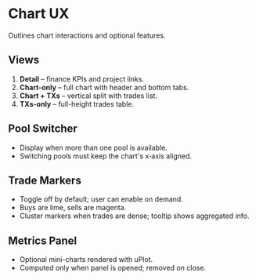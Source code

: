 # Chart UX

Outlines chart interactions and optional features.

## Views
1. **Detail** – finance KPIs and project links.
2. **Chart-only** – full chart with header and bottom tabs.
3. **Chart + TXs** – vertical split with trades list.
4. **TXs-only** – full-height trades table.

## Pool Switcher
- Display when more than one pool is available.
- Switching pools must keep the chart's x‑axis aligned.

## Trade Markers
- Toggle off by default; user can enable on demand.
- Buys are lime, sells are magenta.
- Cluster markers when trades are dense; tooltip shows aggregated info.

## Metrics Panel
- Optional mini-charts rendered with uPlot.
- Computed only when panel is opened; removed on close.
